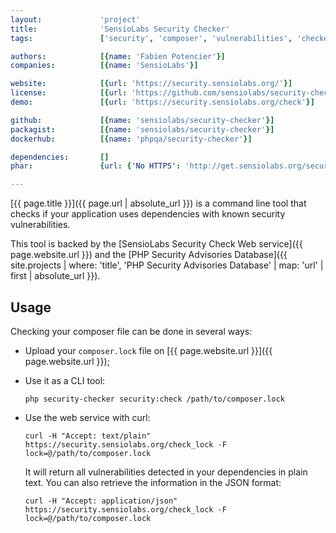```yaml
---
layout:             'project'
title:              'SensioLabs Security Checker'
tags:               ['security', 'composer', 'vulnerabilities', 'checker', 'cli', 'online service', 'dependencies'] 

authors:            [{name: 'Fabien Potencier'}] 
companies:          [{name: 'SensioLabs'}] 

website:            [{url: 'https://security.sensiolabs.org/'}]
license:            [{url: 'https://github.com/sensiolabs/security-checker/blob/master/LICENSE', label: 'MIT License'}]
demo:               [{url: 'https://security.sensiolabs.org/check'}]

github:             [{name: 'sensiolabs/security-checker'}]
packagist:          [{name: 'sensiolabs/security-checker'}]          
dockerhub:          [{name: 'phpqa/security-checker'}] 

dependencies:       []
phar:               {url: {'No HTTPS': 'http://get.sensiolabs.org/security-checker.phar'}}

---
```


[{{ page.title }}]({{ page.url | absolute_url }}) is a command line tool that checks if your
application uses dependencies with known security vulnerabilities.
 
<!--more--> 

This tool is backed by the [SensioLabs Security Check Web service]({{ page.website.url }})
and the [PHP Security Advisories Database]({{ site.projects | where: 'title', 'PHP Security Advisories Database' | map: 'url' | first | absolute_url }}).

## Usage

Checking your composer file can be done in several ways:

* Upload your `composer.lock` file on [{{ page.website.url }}]({{ page.website.url }});

* Use it as a CLI tool:

    ```php security-checker security:check /path/to/composer.lock```

* Use the web service with curl:

    ```curl -H "Accept: text/plain" https://security.sensiolabs.org/check_lock -F lock=@/path/to/composer.lock```

   It will return all vulnerabilities detected in your dependencies in plain
   text. You can also retrieve the information in the JSON format:

    ```curl -H "Accept: application/json" https://security.sensiolabs.org/check_lock -F lock=@/path/to/composer.lock```
